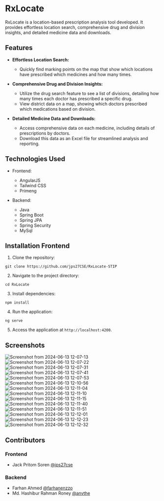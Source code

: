 # RxLocate

RxLocate is a location-based prescription analysis tool developed. It provides effortless location search, comprehensive drug and division insights, and detailed medicine data and downloads.

## Features

- **Effortless Location Search:**
  - Quickly find marking points on the map that show which locations have prescribed which medicines and how many times.

- **Comprehensive Drug and Division Insights:**
  - Utilize the drug search feature to see a list of divisions, detailing how many times each doctor has prescribed a specific drug.
  - View district data on a map, showing which doctors prescribed which medications based on division.

- **Detailed Medicine Data and Downloads:**
  - Access comprehensive data on each medicine, including details of prescriptions by doctors.
  - Download this data as an Excel file for streamlined analysis and reporting.

## Technologies Used

- Frontend:
  - AngularJS
  - Tailwind CSS
  - Primeng
  
- Backend:
  - Java
  - Spring Boot
  - Spring JPA
  - Spring Security
  - MySql

## Installation Frontend

1. Clone the repository:

```
git clone https://github.com/jps27CSE/RxLocate-STIP
```

2. Navigate to the project directory:

```
cd RxLocate
```

3. Install dependencies:

```
npm install
```

4. Run the application:

```
ng serve
```

5. Access the application at `http://localhost:4200`.

## Screenshots
![Screenshot from 2024-06-13 12-07-13](https://github.com/anvthe/RxLocate-Full/assets/42718238/38f60f76-b523-4c65-b3c8-936ce6a333a7)
![Screenshot from 2024-06-13 12-07-22](https://github.com/anvthe/RxLocate-Full/assets/42718238/74cd1ff5-0e43-47fc-9574-8b670420fbce)
![Screenshot from 2024-06-13 12-07-31](https://github.com/anvthe/RxLocate-Full/assets/42718238/dea5f500-56a1-402e-b440-af4a3a5c478f)
![Screenshot from 2024-06-13 12-07-41](https://github.com/anvthe/RxLocate-Full/assets/42718238/9b232511-106a-4c4d-95d8-58e051591089)
![Screenshot from 2024-06-13 12-07-53](https://github.com/anvthe/RxLocate-Full/assets/42718238/fee56c4e-c730-4108-a45e-cd53a7e6d5d6)
![Screenshot from 2024-06-13 12-10-56](https://github.com/anvthe/RxLocate-Full/assets/42718238/82ec5107-3bb6-4f75-b0b9-06e461dbfc7d)
![Screenshot from 2024-06-13 12-11-04](https://github.com/anvthe/RxLocate-Full/assets/42718238/922aabb7-1948-43a8-aa34-add765c7f645)
![Screenshot from 2024-06-13 12-11-10](https://github.com/anvthe/RxLocate-Full/assets/42718238/732efeb4-822f-4b85-8e74-8b9d0bd36249)
![Screenshot from 2024-06-13 12-11-15](https://github.com/anvthe/RxLocate-Full/assets/42718238/2a337864-014c-4c5d-87ad-7fe458a49f92)
![Screenshot from 2024-06-13 12-11-40](https://github.com/anvthe/RxLocate-Full/assets/42718238/3e1e3bdb-3039-45a0-8bca-8dcd022febe0)
![Screenshot from 2024-06-13 12-11-51](https://github.com/anvthe/RxLocate-Full/assets/42718238/8adcb398-4892-44b1-a6b8-f3b44d8c6c1c)
![Screenshot from 2024-06-13 12-12-01](https://github.com/anvthe/RxLocate-Full/assets/42718238/1c79d3a9-7e32-40be-b699-ac3722c88e8c)
![Screenshot from 2024-06-13 12-12-23](https://github.com/anvthe/RxLocate-Full/assets/42718238/9f3afb77-f7c4-4383-b5ac-b75a5af3c4e9)
![Screenshot from 2024-06-13 12-12-32](https://github.com/anvthe/RxLocate-Full/assets/42718238/81abfc59-1712-4cfc-9337-d658b558a075)


## Contributors

### Frontend
- Jack Pritom Soren [@jps27cse](https://github.com/jps27cse)

### Backend
- Farhan Ahmed [@farhanenzzo](https://github.com/farhanenzzo)
- Md. Hashibur Rahman Roney [@anvthe](https://github.com/anvthe)
